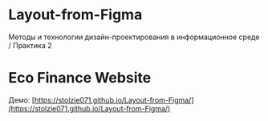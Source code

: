 # Layout-from-Figma
Методы и технологии дизайн-проектирования в информационное среде / Практика 2
# Eco Finance Website

Демо: [https://stolzie071.github.io/Layout-from-Figma/](https://stolzie071.github.io/Layout-from-Figma/)

